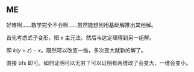 ## ME
好难啊……数学完全不会啊……虽然能想到用基础解推出其他解。

首先考虑式子变形，把 $x$ 主元法。然后韦达定理得到另一组解。

即 $k(y+z)-x$。既然可以改变一维，多次变大就新的解了。

直接 bfs 即可。如何证明可以无穷？可以证明有两维改了会变大，一维会变小。
